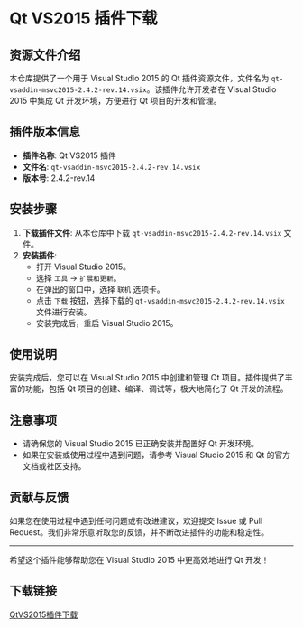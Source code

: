 # Qt VS2015 插件下载

## 资源文件介绍

本仓库提供了一个用于 Visual Studio 2015 的 Qt 插件资源文件，文件名为 `qt-vsaddin-msvc2015-2.4.2-rev.14.vsix`。该插件允许开发者在 Visual Studio 2015 中集成 Qt 开发环境，方便进行 Qt 项目的开发和管理。

## 插件版本信息

- **插件名称**: Qt VS2015 插件
- **文件名**: `qt-vsaddin-msvc2015-2.4.2-rev.14.vsix`
- **版本号**: 2.4.2-rev.14

## 安装步骤

1. **下载插件文件**: 从本仓库中下载 `qt-vsaddin-msvc2015-2.4.2-rev.14.vsix` 文件。
2. **安装插件**:
   - 打开 Visual Studio 2015。
   - 选择 `工具` -> `扩展和更新`。
   - 在弹出的窗口中，选择 `联机` 选项卡。
   - 点击 `下载` 按钮，选择下载的 `qt-vsaddin-msvc2015-2.4.2-rev.14.vsix` 文件进行安装。
   - 安装完成后，重启 Visual Studio 2015。

## 使用说明

安装完成后，您可以在 Visual Studio 2015 中创建和管理 Qt 项目。插件提供了丰富的功能，包括 Qt 项目的创建、编译、调试等，极大地简化了 Qt 开发的流程。

## 注意事项

- 请确保您的 Visual Studio 2015 已正确安装并配置好 Qt 开发环境。
- 如果在安装或使用过程中遇到问题，请参考 Visual Studio 2015 和 Qt 的官方文档或社区支持。

## 贡献与反馈

如果您在使用过程中遇到任何问题或有改进建议，欢迎提交 Issue 或 Pull Request。我们非常乐意听取您的反馈，并不断改进插件的功能和稳定性。

---

希望这个插件能够帮助您在 Visual Studio 2015 中更高效地进行 Qt 开发！

## 下载链接

[QtVS2015插件下载](https://pan.quark.cn/s/84bf40bbfb35)
